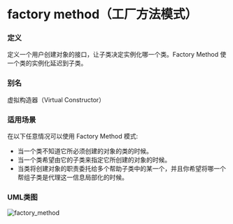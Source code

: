 # factory method（工厂方法模式）

### 定义
定义一个用户创建对象的接口，让子类决定实例化哪一个类。Factory Method 使一个类的实例化延迟到子类。

### 别名
虚拟构造器（Virtual Constructor）

### 适用场景
在以下任意情况可以使用 Factory Method 模式:
* 当一个类不知道它所必须创建的对象的类的时候。
* 当一个类希望由它的子类来指定它所创建的对象的时候。
* 当类将创建对象的职责委托给多个帮助子类中的某一个，并且你希望将哪一个帮组子类是代理这一信息局部化的时候。

### UML类图
![factory_method](http://ohtd7tndv.bkt.clouddn.com/factory_method.png)